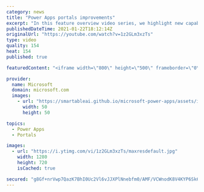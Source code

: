 ```yaml
---
category: news
title: "Power Apps portals improvements"
excerpt: "In this feature overview video series, we highlight new capabilities included in the latest update to Microsoft Power Apps.  Power Apps portals improvements bring new capabilities for makers and developers by providing a new identity management configuration experience with enhanced functionality to"
publishedDateTime: 2021-01-22T18:12:14Z
originalUrl: "https://youtube.com/watch?v=1z2GLm3xzTs"
type: video
quality: 154
heat: 154
published: true

featuredContent: "<iframe width=\"800\" height=\"500\" frameborder=\"0\" src=\"https://www.youtube.com/embed/1z2GLm3xzTs\" allow=\"accelerometer; autoplay; encrypted-media; gyroscope; picture-in-picture\" allowfullscreen></iframe>"

provider:
  name: Microsoft
  domain: microsoft.com
  images:
    - url: "https://smartableai.github.io/microsoft-power-apps/assets/images/organizations/microsoft.com-50x50.jpg"
      width: 50
      height: 50

topics:
  - Power Apps
  - Portals

images:
  - url: "https://i.ytimg.com/vi/1z2GLm3xzTs/maxresdefault.jpg"
    width: 1280
    height: 720
    isCached: true

secured: "g8Gf+nrVwp7QazK7BhI0Uc2Vl6vJJXPlNnebfm0/AMF/VCWnodK8V4KYP6Sk69+2yGI5dP/BNHf24zMLwQb9nOOUhfyO0fTO2PtQ4OaBZMN3Biisqw9n4t+Mc+E8uc3ftvXYguGxZX1gViW90AOdSwx2wMkHIj5Y4xseoUF8+zwCFLssfThChMI1WsAyP1C5zz8O1VhbAZgrqITJeP9fDdt4C3RXX1CZcKWTjK+CDeX0gGya2PEqtPWn6JTk19oKu/fSCYEn583la1pXbexloZiUr2bY8CIqibos5UUoV+X3QC5l5HZ2yYAhxMFxIs6SagAX/Je7X7PUIH1jYKpeMZuPwK/9RnoWj0xG+wZ9Jv+4UqGUigWwJj7YzTA1rZB9kkkOwHWteSM1uiEkLbtf/FYk6oaXMcYOkGoUxx+MgRX/YbPK9/PIqBQz37iriF3/;wNAThztjkox+QndUSHurTw=="
---
```


